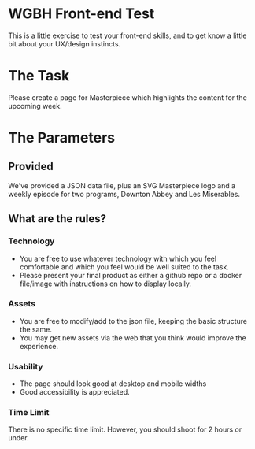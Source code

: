 ﻿# WGBH  Front-end Test
This is a little exercise to test your front-end skills, and to get know a little bit about your UX/design instincts.

# The Task
Please create a page for Masterpiece which highlights the content for the upcoming week. 

# The Parameters
## Provided
We've provided a JSON data file, plus an SVG Masterpiece logo and a weekly episode for two programs, Downton Abbey and Les Miserables.

## What are the rules?

### Technology
- You are free to use whatever technology with which you feel comfortable and which you feel would be well suited to the task.  
- Please present your final product as either a github repo or a docker file/image with instructions on how to display locally. 

### Assets
 - You are free to modify/add to the json file, keeping the basic structure the
   same. 
 - You may get new assets via the web that you think would improve the experience.

### Usability
- The page should look good at desktop and mobile widths
- Good accessibility is appreciated.

### Time Limit
There is no specific time limit. However, you should shoot for 2 hours or under.

